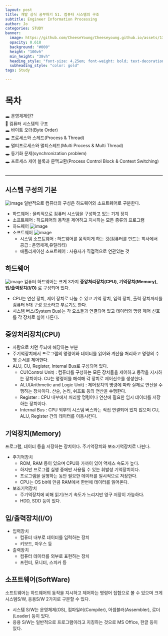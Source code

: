 ```yaml
---
layout: post
title: 개발 상식 공부하기 51. 컴퓨터 시스템의 구조
subtitle: Engineer Information Processing
author: Jo
categories: STUDY
banner:
  image: https://github.com/CheeseYoung/Cheeseyoung.github.io/assets/132384527/2f511249-c525-451b-9f47-1ed4d90687d6
  opacity: 0.618
  background: "#000"
  height: "100vh"
  min_height: "38vh"
  heading_style: "font-size: 4.25em; font-weight: bold; text-decoration: underline"
  subheading_style: "color: gold"
tags: Study

---
```


# 목차
🕳 운영체제란? <br>
📌 컴퓨터 시스템의 구조 <br>
🕳 바이트 오더(Byte Order) <br>
🕳 프로세스와 스레드(Process & Thread) <br>
🕳 멀티프로세스와 멀티스레드(Multi Process & Multi Thread) <br>
🕳 동기화 문제(synchronization problem) <br>
🕳 프로세스 제어 블록과 문맥교환(Process Control Block & Context Switching) <br>
<br>
<hr>

## 시스템 구성의 기본
![image](https://github.com/CheeseYoung/Cheeseyoung.github.io/assets/132384527/44dd4537-2c31-4e83-8414-3f90d49a1218)
일반적으로 컴퓨터의 구성은 하드웨어와 소프트웨어로 구분한다.
  - 하드웨어 : 물리적으로 컴퓨터 시스템을 구성하고 있는 기계 장치
  - 소프트웨어 : 하드웨어의 동작을 제어하고 지시하는 모든 종류의 프로그램
- 하드웨어
  ![image](https://github.com/CheeseYoung/Cheeseyoung.github.io/assets/132384527/0d5cdc1c-8352-4307-a433-752852a04834)
- 소프트웨어
  ![image](https://github.com/CheeseYoung/Cheeseyoung.github.io/assets/132384527/f39d1eda-5027-4e05-95a8-4f84b29e874f)
  - 시스템 소프트웨어 : 하드웨어를 움직이게 하는 것(컴퓨터를 만드는 회사에서 공급 : 운영체제,유틸리티)
  - 애플리케이션 소프트웨어 : 사용자가 직접적으로 연관있는 것

## 하드웨어
![image](https://github.com/CheeseYoung/Cheeseyoung.github.io/assets/132384527/2f511249-c525-451b-9f47-1ed4d90687d6)
컴퓨터 하드웨어는 크게 3가지 **중앙처리장치(CPU), 기억장치(Memory), 입/출력장치(I/O)** 로 구성되어 있다. 
- CPU는 연산 장치, 제어 장치로 나눌 수 있고 기억 장치, 입력 장치, 출력 장치까지를 컴퓨터 5대 구성 요소라고 부르기도 한다. 
- 시스템 버스(System Bus)는 각 요소들과 연결되어 있고 데이터와 명령 제어 신호를 각 장치로 실어 나른다.

## 중앙처리장치(CPU)
- 사람으로 치면 두뇌에 해당하는 부분
- 주기억장치에서 프로그램의 명령어와 데이터를 읽어와 계산을 처리하고 명령의 수행 순서를 제어한다.
- ALU, CU, Register, Internal Bus로 구성되어 있다.
  - CU(Control Unit)
    : 컴퓨터를 구성하는 모든 장치들을 제어하고 동작을 지시하는 장치이다. CU는 명령어를 해석해 각 장치로 제어신호를 생성한다.
  - ALU(Arithmetic and Logic Unit) 
    : 제어장치의 명령에 따라 실제로 연산을 수행하는 장치이다. 산술, 논리, 쉬프트 등의 연산을 수행한다.
  - Register
    : CPU 내부에서 처리할 명령어나 연산에 필요한 임시 데이터를 저장하는 장치이다.
  - Internal Bus
    : CPU 외부의 시스템 버스와는 직접 연결되어 있지 않으며 CU, ALU, Register 간의 데이터를 이동시킨다.


## 기억장치(Memory)
프로그램, 데이터 등을 저장하는 장치이다. 주기억장치와 보조기억장치로 나뉜다.
- 주기억장치
  - ROM, RAM 등이 있으며 CPU와 가까이 있어 액세스 속도가 높다.
  - 하지만 프로그램 실행 중에만 사용될 수 있는 휘발성 기억장치이다.
  - 프로그램을 실행하는 동안 필요한 데이터를 일시적으로 저장한다.
  - CPU는 OS bit에 만큼 RAM에서 한번에 데이터를 읽어온다. 
- 보조기억장치
  - 주기억장치에 비해 읽기/쓰기 속도가 느리지만 영구 저장이 가능하다.
  - HDD, SDD 등이 있다.

## 입/출력장치(I/O)
- 입력장치
  - 컴퓨터 내부로 데이터를 입력하는 장치
  - 키보드, 마우스 등
- 출력장치
  - 컴퓨터 데이터를 외부로 표현하는 장치
  - 프린터, 모니터, 스피커 등

## 소프트웨어(SoftWare)
소프트웨어는 하드웨어의 동작을 지시하고 제어하는 명령어 집합으로 볼 수 있으며 크게 시스템S/W, 응용S/W 2가지로 구분할 수 있다. 
- 시스템 S/W는 운영체제(OS), 컴파일러(Compiler), 어셈블러(Assembler), 로더(Loader) 등이 있다.
- 응용 S/W는 일반적으로 프로그램이라고 지칭하는 것으로 MS Office, 한글 등이 있다.













